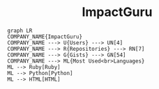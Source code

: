 <h1 align="center">ImpactGuru</h1>

```mermaid
graph LR
COMPANY_NAME{ImpactGuru}
COMPANY_NAME ---> U{Users} ---> UN[4]
COMPANY_NAME ---> R{Repositories} ---> RN[7]
COMPANY_NAME ---> G{Gists} ---> GN[54]
COMPANY_NAME ---> ML{Most Used<br>Languages}
ML --> Ruby[Ruby]
ML --> Python[Python]
ML --> HTML[HTML]
```
